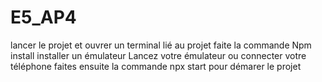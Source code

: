 # E5_AP4
lancer le projet et ouvrer un terminal lié au projet 
faite la commande Npm install
installer un émulateur
Lancez votre émulateur ou connecter votre téléphone
faites ensuite la commande npx start pour démarer le projet

